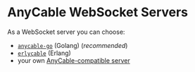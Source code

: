 # AnyCable WebSocket Servers


As a WebSocket server you can choose:
- [`anycable-go`](./anycable_go.md) (Golang) (_recommended_)
- [`erlycable`](./erlucable.md) (Erlang)
- your own [AnyCable-compatible server](./how_to_anycable_server.md)